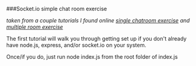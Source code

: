 ###Socket.io simple chat room exercise

_taken from a couple tutorials I found online [single chatroom exercise](http://socket.io/get-started/chat/) and [multiple room exercise](http://psitsmike.com/2011/10/node-js-and-socket-io-multiroom-chat-tutorial/)_

The first tutorial will walk you through getting set up if you don't already have node.js, express, and/or socket.io on your system.

Once/if you do, just run 
    node index.js
from the root folder of index.js
